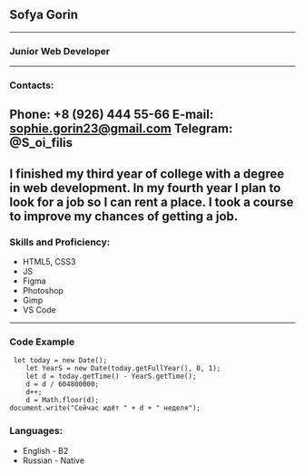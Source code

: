 ## Sofya Gorin
---
### Junior Web Developer
---
### Contacts:
__Phone:__ +8 (926) 444 55-66
E-mail: sophie.gorin23@gmail.com
Telegram: @S_oi_filis
---
I finished my third year of college with a degree in web development. In my fourth year I plan to look for a job so I can rent a place.
I took a course to improve my chances of getting a job.
---
### Skills and Proficiency:
* HTML5, CSS3
* JS
* Figma
* Photoshop
* Gimp
* VS Code
---
### Code Example
```
 let today = new Date();
    let YearS = new Date(today.getFullYear(), 0, 1); 
    let d = today.getTime() - YearS.getTime(); 
    d = d / 604800000;
    d++;
    d = Math.floor(d);
document.write("Сейчас идёт " + d + " неделя");
```
### Languages:
* English - B2
* Russian - Native
